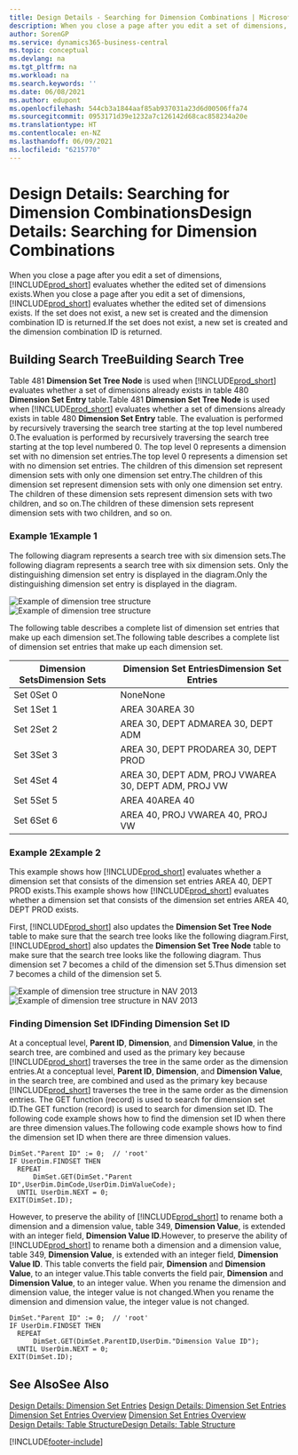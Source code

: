 ```yaml
---
title: Design Details - Searching for Dimension Combinations | Microsoft Docs
description: When you close a page after you edit a set of dimensions, Business Central evaluates whether the edited set of dimensions exists. If the set does not exist, a new set is created and the dimension combination ID is returned.
author: SorenGP
ms.service: dynamics365-business-central
ms.topic: conceptual
ms.devlang: na
ms.tgt_pltfrm: na
ms.workload: na
ms.search.keywords: ''
ms.date: 06/08/2021
ms.author: edupont
ms.openlocfilehash: 544cb3a1844aaf85ab937031a23d6d00506ffa74
ms.sourcegitcommit: 0953171d39e1232a7c126142d68cac858234a20e
ms.translationtype: HT
ms.contentlocale: en-NZ
ms.lasthandoff: 06/09/2021
ms.locfileid: "6215770"
---
```

# <a name="design-details-searching-for-dimension-combinations"></a><span data-ttu-id="d91bc-104">Design Details: Searching for Dimension Combinations</span><span class="sxs-lookup"><span data-stu-id="d91bc-104">Design Details: Searching for Dimension Combinations</span></span>
<span data-ttu-id="d91bc-105">When you close a page after you edit a set of dimensions, [!INCLUDE[prod_short](includes/prod_short.md)] evaluates whether the edited set of dimensions exists.</span><span class="sxs-lookup"><span data-stu-id="d91bc-105">When you close a page after you edit a set of dimensions, [!INCLUDE[prod_short](includes/prod_short.md)] evaluates whether the edited set of dimensions exists.</span></span> <span data-ttu-id="d91bc-106">If the set does not exist, a new set is created and the dimension combination ID is returned.</span><span class="sxs-lookup"><span data-stu-id="d91bc-106">If the set does not exist, a new set is created and the dimension combination ID is returned.</span></span>  

## <a name="building-search-tree"></a><span data-ttu-id="d91bc-107">Building Search Tree</span><span class="sxs-lookup"><span data-stu-id="d91bc-107">Building Search Tree</span></span>  
 <span data-ttu-id="d91bc-108">Table 481 **Dimension Set Tree Node** is used when [!INCLUDE[prod_short](includes/prod_short.md)] evaluates whether a set of dimensions already exists in table 480 **Dimension Set Entry** table.</span><span class="sxs-lookup"><span data-stu-id="d91bc-108">Table 481 **Dimension Set Tree Node** is used when [!INCLUDE[prod_short](includes/prod_short.md)] evaluates whether a set of dimensions already exists in table 480 **Dimension Set Entry** table.</span></span> <span data-ttu-id="d91bc-109">The evaluation is performed by recursively traversing the search tree starting at the top level numbered 0.</span><span class="sxs-lookup"><span data-stu-id="d91bc-109">The evaluation is performed by recursively traversing the search tree starting at the top level numbered 0.</span></span> <span data-ttu-id="d91bc-110">The top level 0 represents a dimension set with no dimension set entries.</span><span class="sxs-lookup"><span data-stu-id="d91bc-110">The top level 0 represents a dimension set with no dimension set entries.</span></span> <span data-ttu-id="d91bc-111">The children of this dimension set represent dimension sets with only one dimension set entry.</span><span class="sxs-lookup"><span data-stu-id="d91bc-111">The children of this dimension set represent dimension sets with only one dimension set entry.</span></span> <span data-ttu-id="d91bc-112">The children of these dimension sets represent dimension sets with two children, and so on.</span><span class="sxs-lookup"><span data-stu-id="d91bc-112">The children of these dimension sets represent dimension sets with two children, and so on.</span></span>  

### <a name="example-1"></a><span data-ttu-id="d91bc-113">Example 1</span><span class="sxs-lookup"><span data-stu-id="d91bc-113">Example 1</span></span>  
 <span data-ttu-id="d91bc-114">The following diagram represents a search tree with six dimension sets.</span><span class="sxs-lookup"><span data-stu-id="d91bc-114">The following diagram represents a search tree with six dimension sets.</span></span> <span data-ttu-id="d91bc-115">Only the distinguishing dimension set entry is displayed in the diagram.</span><span class="sxs-lookup"><span data-stu-id="d91bc-115">Only the distinguishing dimension set entry is displayed in the diagram.</span></span>  

 <span data-ttu-id="d91bc-116">![Example of dimension tree structure](media/nav2013_dimension_tree.png "Example of dimension tree structure")</span><span class="sxs-lookup"><span data-stu-id="d91bc-116">![Example of dimension tree structure](media/nav2013_dimension_tree.png "Example of dimension tree structure")</span></span>  

 <span data-ttu-id="d91bc-117">The following table describes a complete list of dimension set entries that make up each dimension set.</span><span class="sxs-lookup"><span data-stu-id="d91bc-117">The following table describes a complete list of dimension set entries that make up each dimension set.</span></span>  

|<span data-ttu-id="d91bc-118">Dimension Sets</span><span class="sxs-lookup"><span data-stu-id="d91bc-118">Dimension Sets</span></span>|<span data-ttu-id="d91bc-119">Dimension Set Entries</span><span class="sxs-lookup"><span data-stu-id="d91bc-119">Dimension Set Entries</span></span>|  
|--------------------|---------------------------|  
|<span data-ttu-id="d91bc-120">Set 0</span><span class="sxs-lookup"><span data-stu-id="d91bc-120">Set 0</span></span>|<span data-ttu-id="d91bc-121">None</span><span class="sxs-lookup"><span data-stu-id="d91bc-121">None</span></span>|  
|<span data-ttu-id="d91bc-122">Set 1</span><span class="sxs-lookup"><span data-stu-id="d91bc-122">Set 1</span></span>|<span data-ttu-id="d91bc-123">AREA 30</span><span class="sxs-lookup"><span data-stu-id="d91bc-123">AREA 30</span></span>|  
|<span data-ttu-id="d91bc-124">Set 2</span><span class="sxs-lookup"><span data-stu-id="d91bc-124">Set 2</span></span>|<span data-ttu-id="d91bc-125">AREA 30, DEPT ADM</span><span class="sxs-lookup"><span data-stu-id="d91bc-125">AREA 30, DEPT ADM</span></span>|  
|<span data-ttu-id="d91bc-126">Set 3</span><span class="sxs-lookup"><span data-stu-id="d91bc-126">Set 3</span></span>|<span data-ttu-id="d91bc-127">AREA 30, DEPT PROD</span><span class="sxs-lookup"><span data-stu-id="d91bc-127">AREA 30, DEPT PROD</span></span>|  
|<span data-ttu-id="d91bc-128">Set 4</span><span class="sxs-lookup"><span data-stu-id="d91bc-128">Set 4</span></span>|<span data-ttu-id="d91bc-129">AREA 30, DEPT ADM, PROJ VW</span><span class="sxs-lookup"><span data-stu-id="d91bc-129">AREA 30, DEPT ADM, PROJ VW</span></span>|  
|<span data-ttu-id="d91bc-130">Set 5</span><span class="sxs-lookup"><span data-stu-id="d91bc-130">Set 5</span></span>|<span data-ttu-id="d91bc-131">AREA 40</span><span class="sxs-lookup"><span data-stu-id="d91bc-131">AREA 40</span></span>|  
|<span data-ttu-id="d91bc-132">Set 6</span><span class="sxs-lookup"><span data-stu-id="d91bc-132">Set 6</span></span>|<span data-ttu-id="d91bc-133">AREA 40, PROJ VW</span><span class="sxs-lookup"><span data-stu-id="d91bc-133">AREA 40, PROJ VW</span></span>|  

### <a name="example-2"></a><span data-ttu-id="d91bc-134">Example 2</span><span class="sxs-lookup"><span data-stu-id="d91bc-134">Example 2</span></span>  
 <span data-ttu-id="d91bc-135">This example shows how [!INCLUDE[prod_short](includes/prod_short.md)] evaluates whether a dimension set that consists of the dimension set entries AREA 40, DEPT PROD exists.</span><span class="sxs-lookup"><span data-stu-id="d91bc-135">This example shows how [!INCLUDE[prod_short](includes/prod_short.md)] evaluates whether a dimension set that consists of the dimension set entries AREA 40, DEPT PROD exists.</span></span>  

 <span data-ttu-id="d91bc-136">First, [!INCLUDE[prod_short](includes/prod_short.md)] also updates the **Dimension Set Tree Node** table to make sure that the search tree looks like the following diagram.</span><span class="sxs-lookup"><span data-stu-id="d91bc-136">First, [!INCLUDE[prod_short](includes/prod_short.md)] also updates the **Dimension Set Tree Node** table to make sure that the search tree looks like the following diagram.</span></span> <span data-ttu-id="d91bc-137">Thus dimension set 7 becomes a child of the dimension set 5.</span><span class="sxs-lookup"><span data-stu-id="d91bc-137">Thus dimension set 7 becomes a child of the dimension set 5.</span></span>  

 <span data-ttu-id="d91bc-138">![Example of dimension tree structure in NAV 2013](media/nav2013_dimension_tree_example2.png "Example of dimension tree structure in NAV 2013")</span><span class="sxs-lookup"><span data-stu-id="d91bc-138">![Example of dimension tree structure in NAV 2013](media/nav2013_dimension_tree_example2.png "Example of dimension tree structure in NAV 2013")</span></span>  

### <a name="finding-dimension-set-id"></a><span data-ttu-id="d91bc-139">Finding Dimension Set ID</span><span class="sxs-lookup"><span data-stu-id="d91bc-139">Finding Dimension Set ID</span></span>  
 <span data-ttu-id="d91bc-140">At a conceptual level, **Parent ID**, **Dimension**, and **Dimension Value**, in the search tree, are combined and used as the primary key because [!INCLUDE[prod_short](includes/prod_short.md)] traverses the tree in the same order as the dimension entries.</span><span class="sxs-lookup"><span data-stu-id="d91bc-140">At a conceptual level, **Parent ID**, **Dimension**, and **Dimension Value**, in the search tree, are combined and used as the primary key because [!INCLUDE[prod_short](includes/prod_short.md)] traverses the tree in the same order as the dimension entries.</span></span> <span data-ttu-id="d91bc-141">The GET function (record) is used to search for dimension set ID.</span><span class="sxs-lookup"><span data-stu-id="d91bc-141">The GET function (record) is used to search for dimension set ID.</span></span> <span data-ttu-id="d91bc-142">The following code example shows how to find the dimension set ID when there are three dimension values.</span><span class="sxs-lookup"><span data-stu-id="d91bc-142">The following code example shows how to find the dimension set ID when there are three dimension values.</span></span>  

```  
DimSet."Parent ID" := 0;  // 'root'  
IF UserDim.FINDSET THEN  
  REPEAT  
      DimSet.GET(DimSet."Parent ID",UserDim.DimCode,UserDim.DimValueCode);  
  UNTIL UserDim.NEXT = 0;  
EXIT(DimSet.ID);  

```  

<span data-ttu-id="d91bc-143">However, to preserve the ability of [!INCLUDE[prod_short](includes/prod_short.md)] to rename both a dimension and a dimension value, table 349, **Dimension Value**, is extended with an integer field, **Dimension Value ID**.</span><span class="sxs-lookup"><span data-stu-id="d91bc-143">However, to preserve the ability of [!INCLUDE[prod_short](includes/prod_short.md)] to rename both a dimension and a dimension value, table 349, **Dimension Value**, is extended with an integer field, **Dimension Value ID**.</span></span> <span data-ttu-id="d91bc-144">This table converts the field pair, **Dimension** and **Dimension Value**, to an integer value.</span><span class="sxs-lookup"><span data-stu-id="d91bc-144">This table converts the field pair, **Dimension** and **Dimension Value**, to an integer value.</span></span> <span data-ttu-id="d91bc-145">When you rename the dimension and dimension value, the integer value is not changed.</span><span class="sxs-lookup"><span data-stu-id="d91bc-145">When you rename the dimension and dimension value, the integer value is not changed.</span></span>  

```  
DimSet."Parent ID" := 0;  // 'root'  
IF UserDim.FINDSET THEN  
  REPEAT  
      DimSet.GET(DimSet.ParentID,UserDim."Dimension Value ID");  
  UNTIL UserDim.NEXT = 0;  
EXIT(DimSet.ID);  

```  

## <a name="see-also"></a><span data-ttu-id="d91bc-146">See Also</span><span class="sxs-lookup"><span data-stu-id="d91bc-146">See Also</span></span>
    
 <span data-ttu-id="d91bc-147">[Design Details: Dimension Set Entries](design-details-dimension-set-entries.md) </span><span class="sxs-lookup"><span data-stu-id="d91bc-147">[Design Details: Dimension Set Entries](design-details-dimension-set-entries.md) </span></span>  
 <span data-ttu-id="d91bc-148">[Dimension Set Entries Overview](design-details-dimension-set-entries-overview.md) </span><span class="sxs-lookup"><span data-stu-id="d91bc-148">[Dimension Set Entries Overview](design-details-dimension-set-entries-overview.md) </span></span>  
 [<span data-ttu-id="d91bc-149">Design Details: Table Structure</span><span class="sxs-lookup"><span data-stu-id="d91bc-149">Design Details: Table Structure</span></span>](design-details-table-structure.md)   
 


[!INCLUDE[footer-include](includes/footer-banner.md)]
